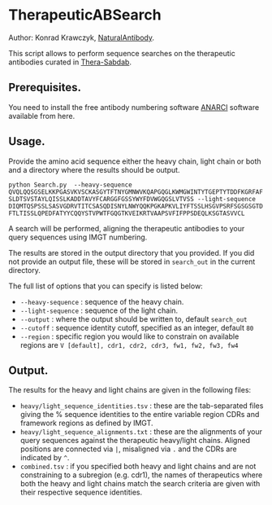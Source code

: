 # TherapeuticABSearch

Author: Konrad Krawczyk, <a href="http://naturalantibody.com" target="_blank">NaturalAntibody</a>.

This script allows to perform sequence searches on the therapeutic antibodies curated in <a href="http://opig.stats.ox.ac.uk/webapps/newsabdab/therasabdab/search/" target="_blank">Thera-Sabdab</a>.


## Prerequisites.

You need to install the free antibody numbering software <a href="http://opig.stats.ox.ac.uk/webapps/sabdab-sabpred/ANARCI.php" target="_blank">ANARCI</a> software available from here.


## Usage.

Provide the amino acid sequence either the heavy chain, light chain or both and a directory where the results should be output.

`python Search.py  --heavy-sequence QVQLQQSGSELKKPGASVKVSCKASGYTFTNYGMNWVKQAPGQGLKWMGWINTYTGEPTYTDDFKGRFAFSLDTSVSTAYLQISSLKADDTAVYFCARGGFGSSYWYFDVWGQGSLVTVSS --light-sequence DIQMTQSPSSLSASVGDRVTITCSASQDISNYLNWYQQKPGKAPKVLIYFTSSLHSGVPSRFSGSGSGTDFTLTISSLQPEDFATYYCQQYSTVPWTFGQGTKVEIKRTVAAPSVFIFPPSDEQLKSGTASVVCL`

A search will be performed, aligning the therapeutic antibodies to your query sequences using IMGT numbering.

The results are stored in the output directory that you provided. If you did not provide an output file, these will be stored in `search_out` in the current directory.

The full list of options that you can specify is listed below:

* `--heavy-sequence` : sequence of the heavy chain.
* `--light-sequence` : sequence of the light chain.
* `--output` : where the output should be written to, default `search_out`
* `--cutoff` : sequence identity cutoff, specified as an integer, default `80`
* `--region` : specific region you would like to constrain on available regions are `V [default], cdr1, cdr2, cdr3, fw1, fw2, fw3, fw4`


## Output.

The results for the heavy and light chains are given in the following files:

* `heavy/light_sequence_identities.tsv` : these are the tab-separated files giving the % sequence identities to the entire variable region CDRs and framework regions as defined by IMGT.
* `heavy/light_sequence_alignments.txt` : these are the alignments of your query sequences against the therapeutic heavy/light chains. Aligned positions are connected via `|`, misaligned via `.` and the CDRs are indicated by `^`. 
* `combined.tsv` : if you specified both heavy and light chains and are not constraining to a subregion (e.g. cdr1), the names of therapeutics where both the heavy and light chains match the search criteria are given with their respective sequence identities.
